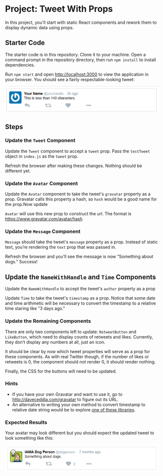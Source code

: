 # Project: Tweet With Props

In this project, you'll start with static React components and rework them to display dynamic data using props.

## Starter Code

The starter code is in this repository. Clone it to your machine. Open a command prompt in the repository directory, then run `npm install` to install dependencies. 

Run `npm start` and open [http://localhost:3000](http://localhost:3000) to view the application in your browser. You should see a fairly respectable-looking tweet:

![static tweet](images/tweet.png)

## Steps

### Update the `Tweet` Component

Update the `Tweet` component to accept a `tweet` prop. Pass the `testTweet` object in `index.js` as the `tweet` prop.

Refresh the browser after making these changes. Nothing should be different yet.

### Update the `Avatar` Component

Update the `Avatar` component to take the tweet's `gravatar` property as a prop. Gravatar calls this property a hash, so `hash` would be a good name for the prop.Now update 

`Avatar` will use this new prop to construct the url. The format is https://www.gravatar.com/avatar/hash

### Update the `Message` Component

`Message` should take the tweet's `message` property as a prop. Instead of static text, you’re rendering the `text` prop that was passed in.

Refresh the browser and you’ll see the message is now “Something about dogs.” Success!

## Update the `NameWithHandle` and `Time` Components

Update the `NameWithHandle` to accept the tweet's `author` property as a prop

Update `Time` to take the tweet's `timestamp` as a prop. Notice that some date and time arithmetic will be necessary to convert the timestamp to a relative time staring like "3 days ago."

### Update the Remaining Components

There are only two components left to update: `RetweetButton` and `LikeButton`, which need to display counts of retweets and likes. Currently, they don’t display any numbers at all, just an icon.

It should be clear by now which tweet properties will serve as a prop for these components. As with real Twitter though, if the number of likes or retweets is 0, the component should not render 0, it should render nothing.

Finally, the CSS for the buttons will need to be updated.

### Hints

- If you have your own Gravatar and want to use it, go to <http://daveceddia.com/gravatar> to figure out its URL.
- An alternative to writing your own method to convert timestamp to relative date string would be to explore [one of these libraries](https://momentjs.com/docs/#/-project-status/recommendations/).

### Expected Results

Your avatar may look different but you should expect the updated tweet to look something like this:

![tweet with props](images/tweet2.png)
